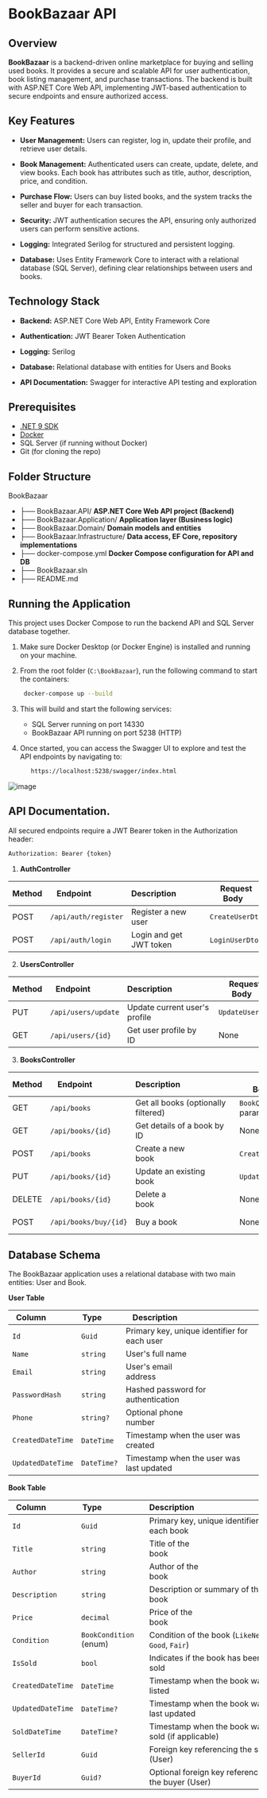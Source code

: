# BookBazaar API

## Overview

**BookBazaar** is a backend-driven online marketplace for buying and selling used books. It provides a secure and scalable API for user authentication, book listing management, and purchase transactions. The backend is built with ASP.NET Core Web API, implementing JWT-based authentication to secure endpoints and ensure authorized access.

## Key Features

- **User Management:** Users can register, log in, update their profile, and retrieve user details.

- **Book Management:** Authenticated users can create, update, delete, and view books. Each book has attributes such as title, author, description, price, and condition.

- **Purchase Flow:** Users can buy listed books, and the system tracks the seller and buyer for each transaction.

- **Security:** JWT authentication secures the API, ensuring only authorized users can perform sensitive actions.

- **Logging:** Integrated Serilog for structured and persistent logging.

- **Database:** Uses Entity Framework Core to interact with a relational database (SQL Server), defining clear relationships between users and books.

## Technology Stack

- **Backend:** ASP.NET Core Web API, Entity Framework Core

- **Authentication:** JWT Bearer Token Authentication

- **Logging:** Serilog

- **Database:** Relational database with entities for Users and Books

- **API Documentation:** Swagger for interactive API testing and exploration

## Prerequisites

- [.NET 9 SDK](https://dotnet.microsoft.com/en-us/download/dotnet/9.0)
- [Docker](https://www.docker.com/get-started)
- SQL Server (if running without Docker)
- Git (for cloning the repo)


## Folder Structure

BookBazaar
- ├── BookBazaar.API/ **ASP.NET Core Web API project (Backend)**
- ├── BookBazaar.Application/ **Application layer (Business logic)**
- ├── BookBazaar.Domain/ **Domain models and entities**
- ├── BookBazaar.Infrastructure/ **Data access, EF Core, repository implementations**
- ├── docker-compose.yml  **Docker Compose configuration for API and DB**
- ├── BookBazaar.sln 
- ├── README.md 


## Running the Application

This project uses Docker Compose to run the backend API and SQL Server database together.

1. Make sure Docker Desktop (or Docker Engine) is installed and running on your machine.

2. From the root folder (`C:\BookBazaar`), run the following command to start the containers:
     ```bash
      docker-compose up --build
     ``` 
3. This will build and start the following services:
    - SQL Server running on port 14330
    - BookBazaar API running on port 5238 (HTTP)
4. Once started, you can access the Swagger UI to explore and test the API endpoints by navigating to:
    ```bash
       https://localhost:5238/swagger/index.html
    ``` 
![image](https://github.com/user-attachments/assets/050888fc-9591-494d-9b63-6d4160ba5997)

## API Documentation.

All secured endpoints require a JWT Bearer token in the Authorization header:
``` bash
Authorization: Bearer {token}
```
1. **AuthController**
   
| Method | Endpoint             | Description             | Request Body    | Response             | Auth Required |
|--------|----------------------|-------------------------|------------------|----------------------|----------------|
| POST   | `/api/auth/register` | Register a new user     | `CreateUserDto` | Registered user info | No             |
| POST   | `/api/auth/login`    | Login and get JWT token | `LoginUserDto`  | `{ token }`          | No             |


2. **UsersController**

| Method | Endpoint            | Description                   | Request Body    | Response          | Auth Required |
|--------|---------------------|-------------------------------|------------------|-------------------|----------------|
| PUT    | `/api/users/update` | Update current user's profile | `UpdateUserDto` | Updated user info | Yes            |
| GET    | `/api/users/{id}`   | Get user profile by ID        | None            | User profile      | Yes            |


3. **BooksController**

| Method | Endpoint              | Description                         | Request Body                  | Response            | Auth Required |
|--------|-----------------------|-------------------------------------|-------------------------------|---------------------|----------------|
| GET    | `/api/books`          | Get all books (optionally filtered) | `BookQueryDto` (query params) | List of books       | Yes            |
| GET    | `/api/books/{id}`     | Get details of a book by ID         | None                          | Book details        | Yes            |
| POST   | `/api/books`          | Create a new book                   | `CreateBookDto`               | Created book info   | Yes            |
| PUT    | `/api/books/{id}`     | Update an existing book             | `UpdateBookDto`               | Success status      | Yes            |
| DELETE | `/api/books/{id}`     | Delete a book                       | None                          | No content          | Yes            |
| POST   | `/api/books/buy/{id}` | Buy a book                          | None                          | Purchased book info | Yes            |


## Database Schema

The BookBazaar application uses a relational database with two main entities: User and Book.

**User Table**

| Column            | Type        | Description                                  |
|-------------------|-------------|----------------------------------------------|
| `Id`              | `Guid`      | Primary key, unique identifier for each user |
| `Name`            | `string`    | User's full name                             |
| `Email`           | `string`    | User's email address                         |
| `PasswordHash`    | `string`    | Hashed password for authentication           |
| `Phone`           | `string?`   | Optional phone number                        |
| `CreatedDateTime` | `DateTime`  | Timestamp when the user was created          |
| `UpdatedDateTime` | `DateTime?` | Timestamp when the user was last updated     |

**Book Table**


| Column            | Type                   | Description                                       |
|-------------------|------------------------|---------------------------------------------------|
| `Id`              | `Guid`                 | Primary key, unique identifier for each book      |
| `Title`           | `string`               | Title of the book                                 |
| `Author`          | `string`               | Author of the book                                |
| `Description`     | `string`               | Description or summary of the book                |
| `Price`           | `decimal`              | Price of the book                                 |
| `Condition`       | `BookCondition` (enum) | Condition of the book (`LikeNew`, `Good`, `Fair`) |
| `IsSold`          | `bool`                 | Indicates if the book has been sold               |
| `CreatedDateTime` | `DateTime`             | Timestamp when the book was listed                |
| `UpdatedDateTime` | `DateTime?`            | Timestamp when the book was last updated          |
| `SoldDateTime`    | `DateTime?`            | Timestamp when the book was sold (if applicable)  |
| `SellerId`        | `Guid`                 | Foreign key referencing the seller (User)         |
| `BuyerId`         | `Guid?`                | Optional foreign key referencing the buyer (User) |


